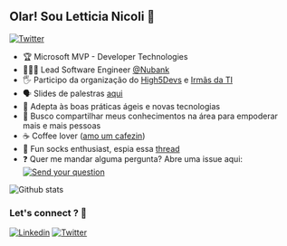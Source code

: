 ## Olar! Sou Letticia Nicoli 👋

[![Twitter](https://img.shields.io/twitter/follow/LetticiaNicoli?style=flat&color=1dd3d6)](https://twitter.com/LetticiaNicoli)


* 🏆 Microsoft MVP - Developer Technologies
* 👩🏻‍💻 Lead Software Engineer [@Nubank](https://github.com/nubank)
* 🖐 Participo da organização do [High5Devs](http://high5devs.com/) e [Irmãs da TI](https://instagram.com/irmasdati)
* 🗣 Slides de palestras [aqui](https://www.slideshare.net/LetticiaNicoli)
* 🔭 Adepta às boas práticas ágeis e novas tecnologias
* 💜 Busco compartilhar meus conhecimentos na área para empoderar mais e mais pessoas
* ☕️ Coffee lover ([amo um cafezin](https://github.com/LetticiaNicoli/awesome-cafezin))
* 🧦 Fun socks enthusiast, espia essa [thread](https://twitter.com/LetticiaNicoli/status/1122217982816673793)
* ❓  Quer me mandar alguma pergunta? Abre uma issue aqui: [![Send your question](https://badgen.net/github/open-issues/LetticiaNicoli/LetticiaNicoli?color=1dd3d6)](https://github.com/LetticiaNicoli/LetticiaNicoli/issues)

![Github stats](https://github-readme-stats.vercel.app/api/?username=LetticiaNicoli&count_private=true&show_icons=true&theme=buefy)

### Let's connect ? 🤝

[![Linkedin](https://img.shields.io/badge/-letticianicoli-0e76a8?style=flat&logo=Linkedin&logoColor=white)](https://www.linkedin.com/in/letticia-nicoli)
[![Twitter](https://img.shields.io/badge/-letticianicoli-00acee?style=flat&logo=Twitter&logoColor=white)](https://twitter.com/LetticiaNicoli)
